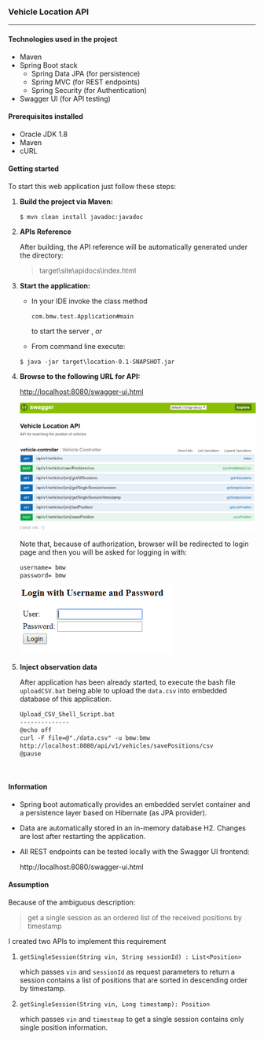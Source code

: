 ### Vehicle Location API

------

#### Technologies used in the project

* Maven
* Spring Boot stack
    * Spring Data JPA (for persistence)
    * Spring MVC (for REST endpoints)
    * Spring Security (for Authentication)
* Swagger UI (for API testing)

#### Prerequisites installed

* Oracle JDK 1.8
* Maven
* cURL

#### Getting started

To start this web application just follow these steps:

1. **Build the project via Maven:**

    ```
    $ mvn clean install javadoc:javadoc
    ```

2. **APIs Reference**

    After building, the API reference will be automatically generated under the directory:

    > target\site\apidocs\index.html

3. **Start the application:**

    * In your IDE invoke the class method 

      ```
      com.bmw.test.Application#main
      ```

      to start the server , *or*

    * From command line execute:

    ```
    $ java -jar target\location-0.1-SNAPSHOT.jar
    ```

3. **Browse to the following URL for API:**

    [http://localhost:8080/swagger-ui.html](http://localhost:8080/swagger-ui.html)

    ![swaggerui](src\main\resources\screenshots\swaggerui.PNG)

    Note that, because of authorization, browser will be redirected to login page and then you will be asked for logging in with:

    ```
    username= bmw
    password= bmw
    ```

    ![](src\main\resources\screenshots\login.PNG)

5. **Inject observation data**

    After application has been already started, to execute the bash file `uploadCSV.bat` being able to upload the `data.csv` into embedded database of this application. 

    ```
    Upload_CSV_Shell_Script.bat
    --------------
    @echo off
    curl -F file=@"./data.csv" -u bmw:bmw http://localhost:8080/api/v1/vehicles/savePositions/csv
    @pause
    ```

    ​

#### Information

* Spring boot automatically provides an embedded servlet container and a persistence layer based on Hibernate (as JPA provider).

* Data are automatically stored in an in-memory database H2. Changes are lost after restarting the application.

* All REST endpoints can be tested locally with the Swagger UI frontend:

    http://localhost:8080/swagger-ui.html

#### Assumption

Because of the ambiguous description:

> get a single session as an ordered list of the received positions by timestamp

I created two APIs to implement this requirement

1. ```
   getSingleSession(String vin, String sessionId) : List<Position>
   ```

   which passes `vin` and `sessionId` as request parameters to return a session contains a list of positions that are sorted in descending order by timestamp. 

2. ```
   getSingleSession(String vin, Long timestamp): Position
   ```

   which passes `vin` and `timestmap`  to get a single session contains only single position information.
